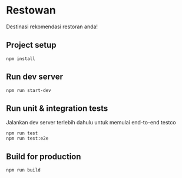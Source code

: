 # Restowan

Destinasi rekomendasi restoran anda!

## Project setup

```
npm install
```

## Run dev server

```
npm run start-dev
```

## Run unit & integration tests

Jalankan dev server terlebih dahulu untuk memulai
end-to-end testco

```
npm run test
npm run test:e2e
```

## Build for production

```
npm run build
```
